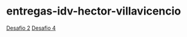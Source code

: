 # entregas-idv-hector-villavicencio


[Desafio 2](/export-entrega-2/index.html)
[Desafio 4](/export-entrega-4/.html)